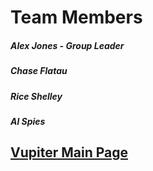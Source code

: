 # Team Members

##### Alex Jones - Group Leader
##### Chase Flatau
##### Rice Shelley
##### Al Spies


## [Vupiter Main Page](https://ams0187.github.io/Vupiter/) 
